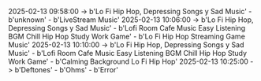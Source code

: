 2025-02-13 09:58:00 -> b'Lo Fi Hip Hop, Depressing Songs y Sad Music' - b'unknown' - b'LiveStream Music'
2025-02-13 10:06:00 -> b'Lo Fi Hip Hop, Depressing Songs y Sad Music' - b'Lofi Room Cafe Music Easy Listening BGM Chill Hip Hop Study Work Game' - b'Lo Fi Hip Hop Streaming Game Music'
2025-02-13 10:10:00 -> b'Lo Fi Hip Hop, Depressing Songs y Sad Music' - b'Lofi Room Cafe Music Easy Listening BGM Chill Hip Hop Study Work Game' - b'Calming Background Lo Fi Hip Hop'
2025-02-13 10:25:00 -> b'Deftones' - b'Ohms' - b'Error'
